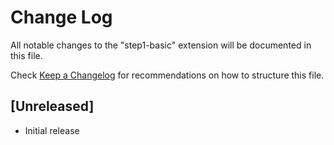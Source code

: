 # Change Log

All notable changes to the "step1-basic" extension will be documented in this file.

Check [Keep a Changelog](http://keepachangelog.com/) for recommendations on how to structure this file.

## [Unreleased]

- Initial release